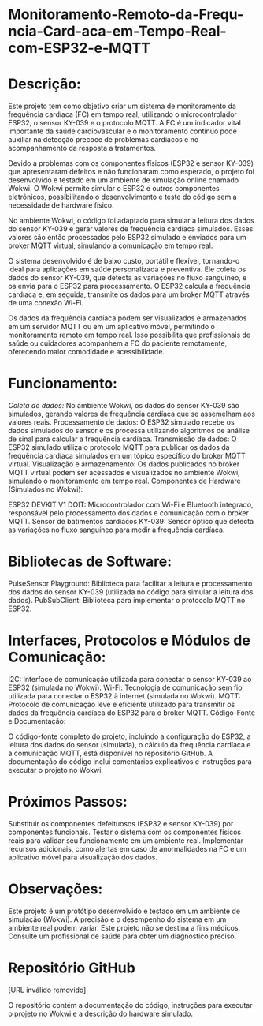 # Monitoramento-Remoto-da-Frequ-ncia-Card-aca-em-Tempo-Real-com-ESP32-e-MQTT

# Descrição:

Este projeto tem como objetivo criar um sistema de monitoramento da frequência cardíaca (FC) em tempo real, utilizando o microcontrolador ESP32, o sensor KY-039 e o protocolo MQTT. A FC é um indicador vital importante da saúde cardiovascular e o monitoramento contínuo pode auxiliar na detecção precoce de problemas cardíacos e no acompanhamento da resposta a tratamentos.

Devido a problemas com os componentes físicos (ESP32 e sensor KY-039) que apresentaram defeitos e não funcionaram como esperado, o projeto foi desenvolvido e testado em um ambiente de simulação online chamado Wokwi. O Wokwi permite simular o ESP32 e outros componentes eletrônicos, possibilitando o desenvolvimento e teste do código sem a necessidade de hardware físico.

No ambiente Wokwi, o código foi adaptado para simular a leitura dos dados do sensor KY-039 e gerar valores de frequência cardíaca simulados. Esses valores são então processados pelo ESP32 simulado e enviados para um broker MQTT virtual, simulando a comunicação em tempo real.

O sistema desenvolvido é de baixo custo, portátil e flexível, tornando-o ideal para aplicações em saúde personalizada e preventiva. Ele coleta os dados do sensor KY-039, que detecta as variações no fluxo sanguíneo, e os envia para o ESP32 para processamento. O ESP32 calcula a frequência cardíaca e, em seguida, transmite os dados para um broker MQTT através de uma conexão Wi-Fi.

Os dados da frequência cardíaca podem ser visualizados e armazenados em um servidor MQTT ou em um aplicativo móvel, permitindo o monitoramento remoto em tempo real. Isso possibilita que profissionais de saúde ou cuidadores acompanhem a FC do paciente remotamente, oferecendo maior comodidade e acessibilidade.

# Funcionamento:

*Coleta de dados:* No ambiente Wokwi, os dados do sensor KY-039 são simulados, gerando valores de frequência cardíaca que se assemelham aos valores reais.
Processamento de dados: O ESP32 simulado recebe os dados simulados do sensor e os processa utilizando algoritmos de análise de sinal para calcular a frequência cardíaca.
Transmissão de dados: O ESP32 simulado utiliza o protocolo MQTT para publicar os dados da frequência cardíaca simulados em um tópico específico do broker MQTT virtual.
Visualização e armazenamento: Os dados publicados no broker MQTT virtual podem ser acessados e visualizados no ambiente Wokwi, simulando o monitoramento em tempo real.
Componentes de Hardware (Simulados no Wokwi):

ESP32 DEVKIT V1 DOIT: Microcontrolador com Wi-Fi e Bluetooth integrado, responsável pelo processamento dos dados e comunicação com o broker MQTT.
Sensor de batimentos cardíacos KY-039: Sensor óptico que detecta as variações no fluxo sanguíneo para medir a frequência cardíaca.

# Bibliotecas de Software:

PulseSensor Playground: Biblioteca para facilitar a leitura e processamento dos dados do sensor KY-039 (utilizada no código para simular a leitura dos dados).
PubSubClient: Biblioteca para implementar o protocolo MQTT no ESP32.

# Interfaces, Protocolos e Módulos de Comunicação:

I2C: Interface de comunicação utilizada para conectar o sensor KY-039 ao ESP32 (simulada no Wokwi).
Wi-Fi: Tecnologia de comunicação sem fio utilizada para conectar o ESP32 à internet (simulada no Wokwi).
MQTT: Protocolo de comunicação leve e eficiente utilizado para transmitir os dados da frequência cardíaca do ESP32 para o broker MQTT.
Código-Fonte e Documentação:

O código-fonte completo do projeto, incluindo a configuração do ESP32, a leitura dos dados do sensor (simulada), o cálculo da frequência cardíaca e a comunicação MQTT, está disponível no repositório GitHub. A documentação do código inclui comentários explicativos e instruções para executar o projeto no Wokwi.

# Próximos Passos:

Substituir os componentes defeituosos (ESP32 e sensor KY-039) por componentes funcionais.
Testar o sistema com os componentes físicos reais para validar seu funcionamento em um ambiente real.
Implementar recursos adicionais, como alertas em caso de anormalidades na FC e um aplicativo móvel para visualização dos dados.

# Observações:

Este projeto é um protótipo desenvolvido e testado em um ambiente de simulação (Wokwi).
A precisão e o desempenho do sistema em um ambiente real podem variar.
Este projeto não se destina a fins médicos. Consulte um profissional de saúde para obter um diagnóstico preciso.

# Repositório GitHub



[URL inválido removido]

O repositório contém a documentação do código, instruções para executar o projeto no Wokwi e a descrição do hardware simulado.
